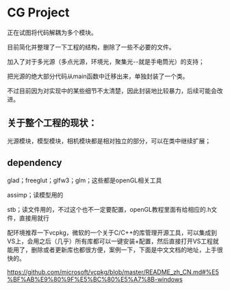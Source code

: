 # CG Project

正在试图将代码解耦为多个模块。

目前简化并整理了一下工程的结构，删除了一些不必要的文件。

加入了对于多光源（多点光源，环境光，聚集光--就是手电筒光）的支持；

把光源的绝大部分代码从main函数中迁移出来，单独封装了一个类。

不过目前因为对实现中的某些细节不太清楚，因此封装地比较暴力，后续可能会改进。



## 关于整个工程的现状：

光源模块，模型模块，相机模块都是相对独立的部分，可以在类中继续扩展；





## dependency

glad；freeglut；glfw3；glm；这些都是openGL相关工具

assimp；读模型用的

stb；读文件用的，不过这个也不一定要配置，openGL教程里面有给相应的.h文件，直接用就行



配环境推荐一下vcpkg，微软的一个关于C/C++的库管理开源工具，可以集成到VS上，会用之后（几乎）所有库都可以一键安装+配置，然后直接打开VS工程就能用了，删除或者更新库也都很方便，案例一下，下面是中文文档的地址，上手很快的。

https://github.com/microsoft/vcpkg/blob/master/README_zh_CN.md#%E5%BF%AB%E9%80%9F%E5%BC%80%E5%A7%8B-windows